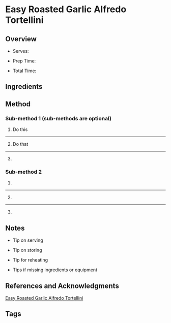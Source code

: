 # Easy Roasted Garlic Alfredo Tortellini

## Overview

- Serves:

- Prep Time:

- Total Time:

## Ingredients



## Method

### Sub-method 1 (sub-methods are optional)

1. Do this
---
2. Do that
---
3.

### Sub-method 2

1.
---
2.
---
3.

## Notes

- Tip on serving

- Tip on storing

- Tip for reheating

- Tips if missing ingredients or equipment

## References and Acknowledgments

[Easy Roasted Garlic Alfredo Tortellini](http://www.mrshappyhomemaker.com/2014/06/easy-roasted-garlic-alfredo-tortellini/)

## Tags


